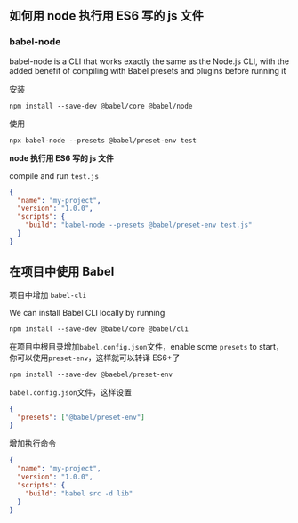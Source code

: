## 如何用 node 执行用 ES6 写的 js 文件

### babel-node

babel-node is a CLI that works exactly the same as the Node.js CLI, with the added
benefit of compiling with Babel presets and plugins before running it

安装

```
npm install --save-dev @babel/core @babel/node
```

使用

```
npx babel-node --presets @babel/preset-env test
```

**node 执行用 ES6 写的 js 文件**

compile and run `test.js`

```JSON
{
  "name": "my-project",
  "version": "1.0.0",
  "scripts": {
    "build": "babel-node --presets @babel/preset-env test.js"
  }
}
```

## 在项目中使用 Babel

项目中增加 `babel-cli`

We can install Babel CLI locally by running

```Shell
npm install --save-dev @babel/core @babel/cli
```

在项目中根目录增加`babel.config.json`文件，enable some `presets` to start，
你可以使用`preset-env`，这样就可以转译 ES6+了

```Shell
npm install --save-dev @baebel/preset-env
```

`babel.config.json`文件，这样设置

```JSON
{
  "presets": ["@babel/preset-env"]
}
```

增加执行命令

```JSON
{
  "name": "my-project",
  "version": "1.0.0",
  "scripts": {
    "build": "babel src -d lib"
  }
}
```
